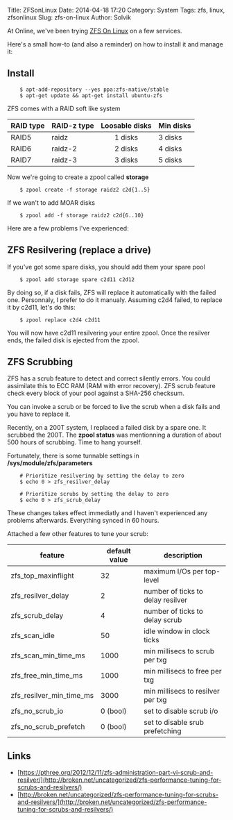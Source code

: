 Title: ZFSonLinux
Date: 2014-04-18 17:20
Category: System
Tags: zfs, linux, zfsonlinux
Slug: zfs-on-linux
Author: Solvik


At Online, we've been trying [ZFS On Linux][1] on a few services.

Here's a small how-to (and also a reminder) on how to install it and manage it:

Install
----

		$ apt-add-repository --yes ppa:zfs-native/stable
		$ apt-get update && apt-get install ubuntu-zfs

ZFS comes with a RAID soft like system

| RAID type | RAID-z type | Loosable disks | Min disks |
| --------- | ----------- | :------------: | --------- |
| RAID5		| raidz  	  | 1 disks        | 3 disks   |
| RAID6		| raidz-2	  | 2 disks        | 4 disks   |
| RAID7		| raidz-3	  | 3 disks        | 5 disks   |

Now we're going to create a zpool called **storage**

		$ zpool create -f storage raidz2 c2d{1..5}

If we wan't to add MOAR disks

		$ zpool add -f storage raidz2 c2d{6..10}

Here are a few problems I've experienced:

ZFS Resilvering (replace a drive)
----

If you've got some spare disks, you should add them your spare pool

   		$ zpool add storage spare c2d11 c2d12

By doing so, if a disk fails, ZFS will replace it automatically with the failed one.
Personnaly, I prefer to do it manualy.
Assuming c2d4 failed, to replace it by c2d11, let's do this:

		$ zpool replace c2d4 c2d11

You will now have c2d11 resilvering your entire zpool. Once the resilver ends, the failed disk is ejected from the zpool.

ZFS Scrubbing
----

ZFS has a scrub feature to detect and correct silently errors. You could assimilate this to ECC RAM (RAM with error recovery).
ZFS scrub feature check every block of your pool against a SHA-256 checksum.

You can invoke a scrub or be forced to live the scrub when a disk fails and you have to replace it.

Recently, on a 200T system, I replaced a failed disk by a spare one. It scrubbed the 200T.
The **zpool status** was mentionning a duration of about 500 hours of scrubbing. Time to hang yourself.

Fortunately, there is some tunnable settings in **/sys/module/zfs/parameters**

		# Prioritize resilvering by setting the delay to zero
		$ echo 0 > zfs_resilver_delay

		# Prioritize scrubs by setting the delay to zero
		$ echo 0 > zfs_scrub_delay

These changes takes effect immediatly and I haven't experienced any problems afterwards. Everything synced in 60 hours.

Attached a few other features to tune your scrub:

| feature | default value | description |
| - | - | - |
| zfs_top_maxinflight | 32 | maximum I/Os per top-level  |
| zfs_resilver_delay | 2 | number of ticks to delay resilver |
| zfs_scrub_delay | 4 | number of ticks to delay scrub |
| zfs_scan_idle | 50 | idle window in clock ticks |
| zfs_scan_min_time_ms | 1000 | min millisecs to scrub per txg |
| zfs_free_min_time_ms | 1000 | min millisecs to free per txg |
| zfs_resilver_min_time_ms | 3000 | min millisecs to resilver per txg |
| zfs_no_scrub_io | 0 (bool) | set to disable scrub i/o |
| zfs_no_scrub_prefetch | 0 (bool) | set to disable srub prefetching |



Links
----

* [https://pthree.org/2012/12/11/zfs-administration-part-vi-scrub-and-resilver/](http://broken.net/uncategorized/zfs-performance-tuning-for-scrubs-and-resilvers/)
* [http://broken.net/uncategorized/zfs-performance-tuning-for-scrubs-and-resilvers/](http://broken.net/uncategorized/zfs-performance-tuning-for-scrubs-and-resilvers/)



[1]: http://zfsonlinux.org/
